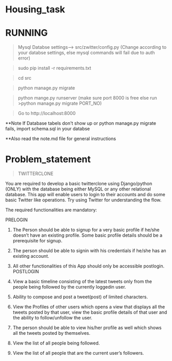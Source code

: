 
Housing_task
============


RUNNING
====================================
>Mysql Databse settings--> src/zwitter/config.py (Change according to your databse settings, else mysql commands will fail due to auth error)

>sudo pip install -r requirements.txt

>cd src

>python manage.py migrate

>python mange.py runserver (make sure port 8000 is free else run >python manage.py migrate PORT_NO)

>Go to http://localhost:8000

**Note If Database tabels don't show up or python manage.py migrate fails, import schema.sql in your databse

**Also read the note.md file for general instructions


Problem_statement
=================
>TWITTER­CLONE

You are required to develop a basic twitter­clone using Django/python (ONLY) with the database being
either MySQL or any other relational database. This app will enable users to login to their accounts and
do some basic Twitter like operations. Try using Twitter for understanding the flow.

The required functionalities are mandatory:

PRE­LOGIN

1) The Person should be able to signup for a very basic profile if he/she doesn’t have an existing
profile. Some basic profile details should be a prerequisite for signup.

2) The person should be able to sign­in with his credentials if he/she has an existing account.

3) All other functionalities of this App should only be accessible post­login.
POST­LOGIN

1) View a basic timeline consisting of the latest tweets only from the people being followed by the
currently logged­in user.

2) Ability to compose and post a tweet(post) of limited characters.

3) View the Profiles of other users which opens a view that displays all the tweets posted by that user,
view the basic profile details of that user and the ability to follow/unfollow the user.

4) The person should be able to view his/her profile as well which shows all the tweets posted by
themselves.

5) View the list of all people being followed.

6) View the list of all people that are the current user’s followers.


